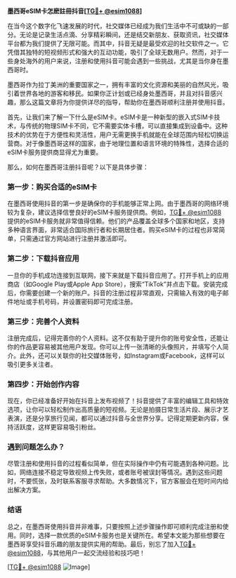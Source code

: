 **墨西哥eSIM卡怎麽註冊抖音[[TG💪+ @esim1088](https://t.me/s/esim1088)]**

在当今这个数字化飞速发展的时代，社交媒体已经成为我们生活中不可或缺的一部分。无论是记录生活点滴、分享精彩瞬间，还是结交新朋友、获取资讯，社交媒体平台都为我们提供了无限可能。而其中，抖音无疑是最受欢迎的社交软件之一。它凭借其独特的短视频形式和强大的互动功能，吸引了全球无数用户。然而，对于一些身处海外的用户来说，注册和使用抖音可能会遇到一些挑战，尤其是当你身在墨西哥时。

墨西哥作为拉丁美洲的重要国家之一，拥有丰富的文化资源和美丽的自然风光，吸引着世界各地的游客和移民。如果你正计划或已经身处墨西哥，并且对抖音感兴趣，那么这篇文章将为你提供详尽的指导，帮助你在墨西哥顺利注册并使用抖音。

首先，让我们来了解一下什么是eSIM卡。eSIM卡是一种新型的嵌入式SIM卡技术，与传统的物理SIM卡不同，它不需要实体卡槽，可以直接集成到设备中。这种技术的优势在于方便性和灵活性，用户无需更换手机就能在全球范围内轻松切换运营商。对于像墨西哥这样的国家，由于地理位置和语言环境的特殊性，选择合适的eSIM卡服务提供商显得尤为重要。

那么，如何在墨西哥注册抖音呢？以下是具体步骤：

### 第一步：购买合适的eSIM卡

在墨西哥使用抖音的第一步是确保你的手机能够正常上网。由于墨西哥的网络环境较为复杂，建议选择信誉良好的eSIM卡服务提供商。例如，[TG💪+ @esim1088](https://t.me/s/esim1088) 提供的eSIM卡服务就非常值得信赖。他们的产品覆盖全球多个国家和地区，支持多种语言界面，非常适合国际旅行者和长期居住者。购买eSIM卡的过程也非常简单，只需通过官方网站进行注册并激活即可。

### 第二步：下载抖音应用

一旦你的手机成功连接到互联网，接下来就是下载抖音应用了。打开手机上的应用商店（如Google Play或Apple App Store），搜索“TikTok”并点击下载。安装完成后，你需要创建一个新的账户。抖音的注册过程非常直观，只需输入有效的电子邮件地址或手机号码，并设置密码即可完成注册。

### 第三步：完善个人资料

注册完成后，记得完善你的个人资料。这不仅有助于提升你的账号安全性，还能让你的作品更容易被其他用户发现。你可以上传一张清晰的头像照片，并填写个人简介。此外，还可以关联你的社交媒体账号，如Instagram或Facebook，这样可以吸引更多关注者。

### 第四步：开始创作内容

现在，你已经准备好开始在抖音上发布视频了！抖音提供了丰富的编辑工具和特效选项，让你可以轻松制作出高质量的短视频。无论是拍摄日常生活片段、展示才艺表演，还是分享旅行见闻，都可以通过抖音与全世界分享。记得定期更新内容，保持活跃度，这样更容易吸引粉丝。

### 遇到问题怎么办？

尽管注册和使用抖音的过程看似简单，但在实际操作中仍有可能遇到各种问题。比如，网络连接不稳定导致视频上传失败，或者账号被误封等情况。遇到这些问题时，不要慌张，及时联系客服寻求帮助。大多数情况下，官方客服会在短时间内给出解决方案。

### 结语

总之，在墨西哥使用抖音并非难事，只要按照上述步骤操作即可顺利完成注册和使用。同时，选择一款优质的eSIM卡服务也是关键所在。希望本文能为那些想要在墨西哥享受抖音乐趣的朋友提供实用的帮助。最后，别忘了加入[TG💪+ @esim1088](https://t.me/s/esim1088)，与其他用户一起交流经验和技巧吧！

[[TG💪+ @esim1088](https://t.me/s/esim1088) ![Image](https://i.postimg.cc/4NQfJmqS/Snipaste-2025-05-13-00-14-12.png)]